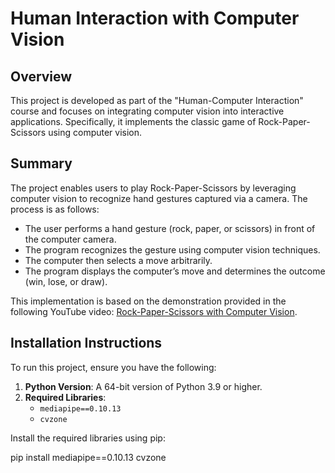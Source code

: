 # Human Interaction with Computer Vision

## Overview

This project is developed as part of the "Human-Computer Interaction" course and focuses on integrating computer vision into interactive applications. Specifically, it implements the classic game of Rock-Paper-Scissors using computer vision.

## Summary

The project enables users to play Rock-Paper-Scissors by leveraging computer vision to recognize hand gestures captured via a camera. The process is as follows:

- The user performs a hand gesture (rock, paper, or scissors) in front of the computer camera.
- The program recognizes the gesture using computer vision techniques.
- The computer then selects a move arbitrarily.
- The program displays the computer’s move and determines the outcome (win, lose, or draw).

This implementation is based on the demonstration provided in the following YouTube video: [Rock-Paper-Scissors with Computer Vision](https://www.youtube.com/watch?v=k2EahPgl0ho).

## Installation Instructions

To run this project, ensure you have the following:

1. **Python Version**: A 64-bit version of Python 3.9 or higher.
2. **Required Libraries**:
   - `mediapipe==0.10.13`
   - `cvzone`

Install the required libraries using pip:

pip install mediapipe==0.10.13 cvzone
